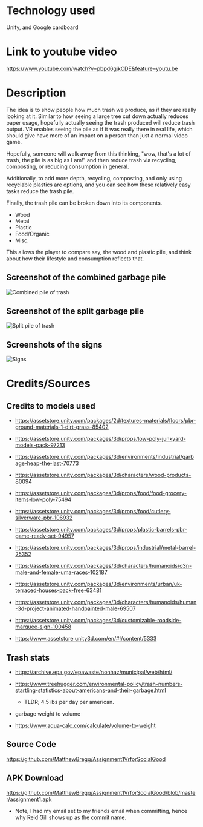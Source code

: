 
# Technology used

Unity, and Google cardboard

# Link to youtube video 
https://www.youtube.com/watch?v=pbpd6gjkCDE&feature=youtu.be

# Description
The idea is to show people how much trash we produce, as if they are really looking at it.
Similar to how seeing a large tree cut down actually reduces paper usage, hopefully actually seeing the trash produced will reduce trash output. VR enables seeing the pile as if it was really there in real life, which should give have more of an impact on a person than just a normal video game.

Hopefully, someone will walk away from this thinking, "wow, that's a lot of trash, the pile is as big as I am!" and then
reduce trash via recycling, composting, or reducing consumption in general.

Additionally, to add more depth, recycling, composting, and only using recyclable plastics are options, and you can see how these relatively easy tasks reduce the trash pile.

Finally, the trash pile can be broken down into its components.

- Wood
- Metal
- Plastic
- Food/Organic
- Misc.

This allows the player to compare say, the wood and plastic pile, and think about how their lifestyle and consumption reflects that. 


## Screenshot of the combined garbage pile
![Combined pile of trash](https://i.imgur.com/67xMibq.jpg)
## Screenshot of the split garbage pile
![Split pile of trash](https://i.imgur.com/aU4bcsI.jpg)
## Screenshots of the signs
![Signs](https://i.imgur.com/k6LZdXY.jpg)

# Credits/Sources


## Credits to models used 

- https://assetstore.unity.com/packages/2d/textures-materials/floors/pbr-ground-materials-1-dirt-grass-85402

- https://assetstore.unity.com/packages/3d/props/low-poly-junkyard-models-pack-97213

- https://assetstore.unity.com/packages/3d/environments/industrial/garbage-heap-the-last-70773

- https://assetstore.unity.com/packages/3d/characters/wood-products-80094

- https://assetstore.unity.com/packages/3d/props/food/food-grocery-items-low-poly-75494

- https://assetstore.unity.com/packages/3d/props/food/cutlery-silverware-pbr-106932


- https://assetstore.unity.com/packages/3d/props/plastic-barrels-pbr-game-ready-set-94957

- https://assetstore.unity.com/packages/3d/props/industrial/metal-barrel-25352

- https://assetstore.unity.com/packages/3d/characters/humanoids/o3n-male-and-female-uma-races-102187

- https://assetstore.unity.com/packages/3d/environments/urban/uk-terraced-houses-pack-free-63481

- https://assetstore.unity.com/packages/3d/characters/humanoids/human-3d-project-animated-handpainted-male-69507

- https://assetstore.unity.com/packages/3d/customizable-roadside-marquee-sign-100458

- https://www.assetstore.unity3d.com/en/#!/content/5333



## Trash stats

- https://archive.epa.gov/epawaste/nonhaz/municipal/web/html/

- https://www.treehugger.com/environmental-policy/trash-numbers-startling-statistics-about-americans-and-their-garbage.html
   - TLDR; 4.5 ibs per day per american.

- garbage weight to volume
- https://www.aqua-calc.com/calculate/volume-to-weight

## Source Code
https://github.com/MatthewBregg/Assignment1VrforSocialGood

## APK Download
https://github.com/MatthewBregg/Assignment1VrforSocialGood/blob/master/assignment1.apk

- Note, I had my email set to my friends email when committing, hence why Reid Gill shows up as the commit name.

